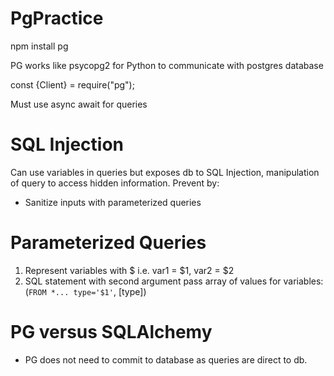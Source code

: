 # PgPractice
npm install pg

PG works like psycopg2 for Python to communicate with postgres database

const {Client} = require("pg");

Must use async await for queries

# SQL Injection
Can use variables in queries but exposes db to SQL Injection, manipulation of query to access hidden information.  Prevent by:
-  Sanitize inputs with parameterized queries

# Parameterized Queries
1. Represent variables with $ i.e. var1 = $1, var2 = $2
2. SQL statement with second argument pass array of values for variables: (`FROM *... type='$1'`, [type])

# PG versus SQLAlchemy
- PG does not need to commit to database as queries are direct to db.